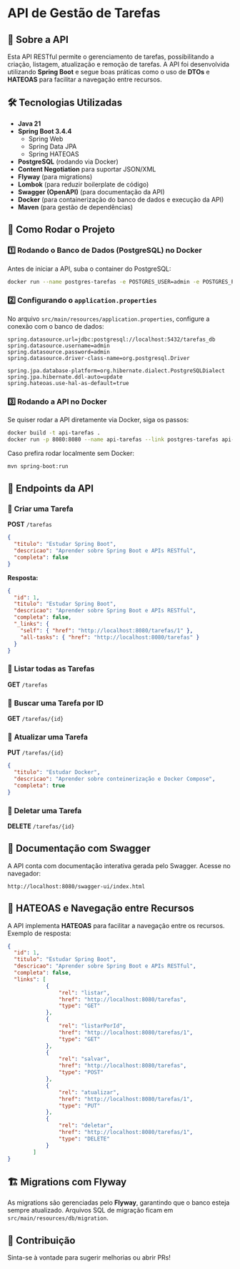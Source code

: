 # API de Gestão de Tarefas

## 📌 Sobre a API
Esta API RESTful permite o gerenciamento de tarefas, possibilitando a criação, listagem, atualização e remoção de tarefas.
A API foi desenvolvida utilizando **Spring Boot** e segue boas práticas como o uso de **DTOs** e **HATEOAS** para facilitar a navegação entre recursos.

## 🛠️ Tecnologias Utilizadas
- **Java 21**
- **Spring Boot 3.4.4**
  - Spring Web
  - Spring Data JPA
  - Spring HATEOAS
- **PostgreSQL** (rodando via Docker)
- **Content Negotiation** para suportar JSON/XML
- **Flyway** (para migrations)
- **Lombok** (para reduzir boilerplate de código)
- **Swagger (OpenAPI)** (para documentação da API)
- **Docker** (para containerização do banco de dados e execução da API)
- **Maven** (para gestão de dependências)

## 🚀 Como Rodar o Projeto
### **1️⃣ Rodando o Banco de Dados (PostgreSQL) no Docker**
Antes de iniciar a API, suba o container do PostgreSQL:
```sh
docker run --name postgres-tarefas -e POSTGRES_USER=admin -e POSTGRES_PASSWORD=admin -e POSTGRES_DB=tarefas_db -p 5432:5432 -d postgres
```

### **2️⃣ Configurando o `application.properties`**
No arquivo `src/main/resources/application.properties`, configure a conexão com o banco de dados:
```properties
spring.datasource.url=jdbc:postgresql://localhost:5432/tarefas_db
spring.datasource.username=admin
spring.datasource.password=admin
spring.datasource.driver-class-name=org.postgresql.Driver

spring.jpa.database-platform=org.hibernate.dialect.PostgreSQLDialect
spring.jpa.hibernate.ddl-auto=update
spring.hateoas.use-hal-as-default=true
```

### **3️⃣ Rodando a API no Docker**
Se quiser rodar a API diretamente via Docker, siga os passos:
```sh
docker build -t api-tarefas .
docker run -p 8080:8080 --name api-tarefas --link postgres-tarefas api-tarefas
```

Caso prefira rodar localmente sem Docker:
```sh
mvn spring-boot:run
```

## 📑 Endpoints da API
### 📌 **Criar uma Tarefa**
**POST** `/tarefas`
```json
{
  "titulo": "Estudar Spring Boot",
  "descricao": "Aprender sobre Spring Boot e APIs RESTful",
  "completa": false
}
```
**Resposta:**
```json
{
  "id": 1,
  "titulo": "Estudar Spring Boot",
  "descricao": "Aprender sobre Spring Boot e APIs RESTful",
  "completa": false,
  "_links": {
    "self": { "href": "http://localhost:8080/tarefas/1" },
    "all-tasks": { "href": "http://localhost:8080/tarefas" }
  }
}
```

### 📌 **Listar todas as Tarefas**
**GET** `/tarefas`

### 📌 **Buscar uma Tarefa por ID**
**GET** `/tarefas/{id}`

### 📌 **Atualizar uma Tarefa**
**PUT** `/tarefas/{id}`
```json
{
  "titulo": "Estudar Docker",
  "descricao": "Aprender sobre conteinerização e Docker Compose",
  "completa": true
}
```

### 📌 **Deletar uma Tarefa**
**DELETE** `/tarefas/{id}`

## 📄 Documentação com Swagger
A API conta com documentação interativa gerada pelo Swagger. Acesse no navegador:
```
http://localhost:8080/swagger-ui/index.html
```

## 🔗 HATEOAS e Navegação entre Recursos
A API implementa **HATEOAS** para facilitar a navegação entre os recursos. Exemplo de resposta:
```json
{
  "id": 1,
  "titulo": "Estudar Spring Boot",
  "descricao": "Aprender sobre Spring Boot e APIs RESTful",
  "completa": false,
  "links": [
            {
                "rel": "listar",
                "href": "http://localhost:8080/tarefas",
                "type": "GET"
            },
            {
                "rel": "listarPorId",
                "href": "http://localhost:8080/tarefas/1",
                "type": "GET"
            },
            {
                "rel": "salvar",
                "href": "http://localhost:8080/tarefas",
                "type": "POST"
            },
            {
                "rel": "atualizar",
                "href": "http://localhost:8080/tarefas/1",
                "type": "PUT"
            },
            {
                "rel": "deletar",
                "href": "http://localhost:8080/tarefas/1",
                "type": "DELETE"
            }
        ]
}
```

## 🏗️ Migrations com Flyway
As migrations são gerenciadas pelo **Flyway**, garantindo que o banco esteja sempre atualizado.
Arquivos SQL de migração ficam em `src/main/resources/db/migration`.

## 🤝 Contribuição
Sinta-se à vontade para sugerir melhorias ou abrir PRs!
